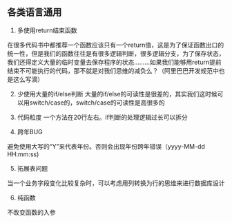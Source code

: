 ## 各类语言通用

1. 多使用return结束函数

在很多代码书中都推荐一个函数应该只有一个return值，这是为了保证函数出口的统一性，但是我们的函数往往是有很多逻辑判断，很多逻辑分支，为了保存状态，我们还得定义大量的临时变量去保存程序的状态………如果我们能够用return提前结束不可能执行的代码，那不就是对我们思维的减负么？（阿里巴巴开发规范中也是这么写滴）

2. 少使用大量的if/else判断
大量的if/else的可读性是很差的，其实我们这时候可以用switch/case的，switch/case的可读性是高很多的

3. 代码粒度
一个方法在20行左右。if判断的处理逻辑过长可以拆分

4. 跨年BUG

避免使用大写的“Y”来代表年份。否则会出现年份跨年错误（yyyy-MM-dd HH:mm:ss)

5. 拓展表问题

当一个业务字段变化比较复杂时，可以考虑用列转换为行的思维来进行数据库设计

6. 纯函数

不改变函数的入参
